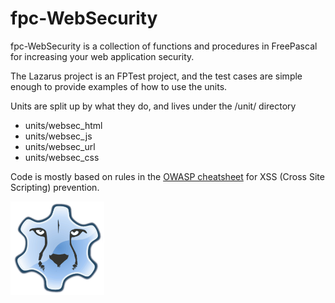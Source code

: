 # fpc-WebSecurity
fpc-WebSecurity is a collection of functions and procedures in FreePascal for increasing your web application security.

The Lazarus project is an FPTest project, and the test cases are simple enough to provide examples of how to use the units.

Units are split up by what they do, and lives under the /unit/ directory
* units/websec_html
* units/websec_js
* units/websec_url
* units/websec_css

Code is mostly based on rules in the [OWASP cheatsheet](https://cheatsheetseries.owasp.org/cheatsheets/Cross_Site_Scripting_Prevention_Cheat_Sheet.html) for XSS (Cross Site Scripting) prevention.

<img src="Lazarus.png" width="150" />
